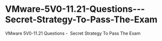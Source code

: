 # VMware-5V0-11.21-Questions---Secret-Strategy-To-Pass-The-Exam
VMware 5V0-11.21 Questions -  Secret Strategy To Pass The Exam
